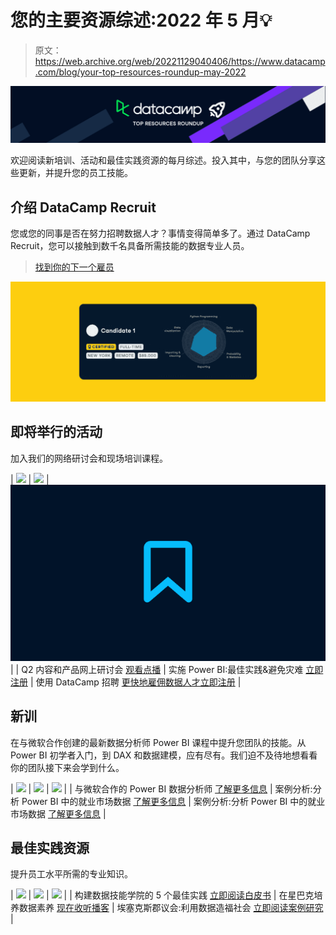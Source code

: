 # 您的主要资源综述:2022 年 5 月💡

> 原文：<https://web.archive.org/web/20221129040406/https://www.datacamp.com/blog/your-top-resources-roundup-may-2022>

![DataCamp: Top resources roundup banner](img/05e01c095d91da4f18d7f5fd7265edd2.png)

欢迎阅读新培训、活动和最佳实践资源的每月综述。投入其中，与您的团队分享这些更新，并提升您的员工技能。

## 介绍 DataCamp Recruit

您或您的同事是否在努力招聘数据人才？事情变得简单多了。通过 DataCamp Recruit，您可以接触到数千名具备所需技能的数据专业人员。

>[找到你的下一个雇员](https://web.archive.org/web/20220702210401/https://www.datacamp.com/hire-data-professionals)

[![DataCamp Recruit -Easily see a candidate’s experience with the data science skill matrix.](img/0044c32efcab25ecc3d00ee5d7b9c146.png)](https://web.archive.org/web/20220702210401/https://www.datacamp.com/hire-data-professionals)

## 即将举行的活动

加入我们的网络研讨会和现场培训课程。


| ![](img/c91db726f50c8d77055f7604ed5699a1.png) | ![](img/3668bf3761464b1ca3717947b033ffa8.png) | ![](img/2bbbe7a47dc2d3f18ee47ea05b79cae2.png) |
| Q2 内容和产品网上研讨会
[观看点播](https://web.archive.org/web/20220702210401/https://www.datacamp.com/resources/webinars/datacamp-q2-2022-roadmap-webinar) | 实施 Power BI:最佳实践&避免灾难
[立即注册](https://web.archive.org/web/20220702210401/https://www.datacamp.com/webinars/power-bi-best-practices-ginger-grant) | 使用 DataCamp 招聘
[更快地雇佣数据人才立即注册](https://web.archive.org/web/20220702210401/https://www.datacamp.com/webinars/hire-data-talent-datacamp-recruit) |

## 新训

在与微软合作创建的最新数据分析师 Power BI 课程中提升您团队的技能。从 Power BI 初学者入门，到 DAX 和数据建模，应有尽有。我们迫不及待地想看看你的团队接下来会学到什么。


| ![](img/345a819d0a5921bc0cadc8bb7f35f791.png) | ![](img/96993965c4e0c6221249a37327c5ad0f.png) | ![](img/96993965c4e0c6221249a37327c5ad0f.png) |
| 与微软合作的 Power BI 数据分析师
[了解更多信息](https://web.archive.org/web/20220702210401/https://www.datacamp.com/tracks/data-analyst-in-power-bi) | 案例分析:分析 Power BI 中的就业市场数据
[了解更多信息](https://web.archive.org/web/20220702210401/https://www.datacamp.com/courses/case-study-analyzing-job-market-data-in-power-bi) | 案例分析:分析 Power BI 中的就业市场数据
[了解更多信息](https://web.archive.org/web/20220702210401/https://www.datacamp.com/courses/case-study-analyzing-job-market-data-in-power-bi) |

## 最佳实践资源

提升员工水平所需的专业知识。


| ![](img/819c5a722591ff05dfeb8f000414e418.png) | ![](img/eb2ce86e836916f67e32d4690cec9c43.png) | ![](img/819c5a722591ff05dfeb8f000414e418.png) |
| 构建数据技能学院的 5 个最佳实践
[立即阅读白皮书](https://web.archive.org/web/20220702210401/https://www.datacamp.com/resources/whitepapers/5-best-practices-for-building-data-science-skills-academies) | 在星巴克培养数据素养
[现在收听播客](https://web.archive.org/web/20220702210401/https://www.datacamp.com/blog/building-data-literacy-at-starbucks) | 埃塞克斯郡议会:利用数据造福社会
[立即阅读案例研究](https://web.archive.org/web/20220702210401/https://www.datacamp.com/resources/case-studies/essex-county-council-case-study) |